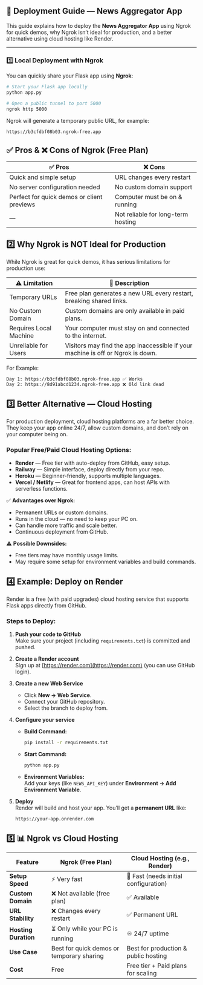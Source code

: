## 🚀 Deployment Guide — News Aggregator App

This guide explains how to deploy the **News Aggregator App** using Ngrok for quick demos, why Ngrok isn’t ideal for production, and a better alternative using cloud hosting like Render.

---

### 1️⃣ Local Deployment with Ngrok

You can quickly share your Flask app using **Ngrok**:

```bash
# Start your Flask app locally
python app.py

# Open a public tunnel to port 5000
ngrok http 5000
```
Ngrok will generate a temporary public URL, for example:
```
https://b3cfdbf08b03.ngrok-free.app
```
## ✅ Pros & ❌ Cons of Ngrok (Free Plan)

| ✅ Pros | ❌ Cons |
|--------|--------|
| Quick and simple setup | URL changes every restart |
| No server configuration needed | No custom domain support |
| Perfect for quick demos or client previews | Computer must be on & running |
| — | Not reliable for long-term hosting |

## 2️⃣ Why Ngrok is NOT Ideal for Production

While Ngrok is great for quick demos, it has serious limitations for production use:

| ⚠️ Limitation | 📝 Description |
|--------------|----------------|
| Temporary URLs | Free plan generates a new URL every restart, breaking shared links. |
| No Custom Domain | Custom domains are only available in paid plans. |
| Requires Local Machine | Your computer must stay on and connected to the internet. |
| Unreliable for Users | Visitors may find the app inaccessible if your machine is off or Ngrok is down. |

For Example:
```
Day 1: https://b3cfdbf08b03.ngrok-free.app ✅ Works
Day 2: https://8d91abcd1234.ngrok-free.app ❌ Old link dead
```
## 3️⃣ Better Alternative — Cloud Hosting

For production deployment, cloud hosting platforms are a far better choice.  
They keep your app online 24/7, allow custom domains, and don’t rely on your computer being on.

### Popular Free/Paid Cloud Hosting Options:
- **Render** — Free tier with auto-deploy from GitHub, easy setup.
- **Railway** — Simple interface, deploy directly from your repo.
- **Heroku** — Beginner-friendly, supports multiple languages.
- **Vercel / Netlify** — Great for frontend apps, can host APIs with serverless functions.

✅ **Advantages over Ngrok:**
- Permanent URLs or custom domains.
- Runs in the cloud — no need to keep your PC on.
- Can handle more traffic and scale better.
- Continuous deployment from GitHub.

⚠️ **Possible Downsides:**
- Free tiers may have monthly usage limits.
- May require some setup for environment variables and build commands.

## 4️⃣ Example: Deploy on Render

Render is a free (with paid upgrades) cloud hosting service that supports Flask apps directly from GitHub.

### Steps to Deploy:
1. **Push your code to GitHub**  
   Make sure your project (including `requirements.txt`) is committed and pushed.

2. **Create a Render account**  
   Sign up at [https://render.com](https://render.com) (you can use GitHub login).

3. **Create a new Web Service**  
   - Click **New → Web Service**.
   - Connect your GitHub repository.
   - Select the branch to deploy from.

4. **Configure your service**  
   - **Build Command:**  
     ```bash
     pip install -r requirements.txt
     ```
   - **Start Command:**  
     ```bash
     python app.py
     ```
   - **Environment Variables:**  
     Add your keys (like `NEWS_API_KEY`) under **Environment → Add Environment Variable**.

5. **Deploy**  
   Render will build and host your app. You’ll get a **permanent URL** like:  
   ```
   https://your-app.onrender.com
   ```
## 5️⃣ 📊 Ngrok vs Cloud Hosting

| Feature                  | Ngrok (Free Plan)                           | Cloud Hosting (e.g., Render)        |
|--------------------------|---------------------------------------------|--------------------------------------|
| **Setup Speed**          | ⚡ Very fast                                | 🚀 Fast (needs initial configuration) |
| **Custom Domain**        | ❌ Not available (free plan)                | ✅ Available                         |
| **URL Stability**        | ❌ Changes every restart                    | ✅ Permanent URL                     |
| **Hosting Duration**     | ⏳ Only while your PC is running             | ♾️ 24/7 uptime                        |
| **Use Case**              | Best for quick demos or temporary sharing  | Best for production & public hosting |
| **Cost**                  | Free                                       | Free tier + Paid plans for scaling   |
